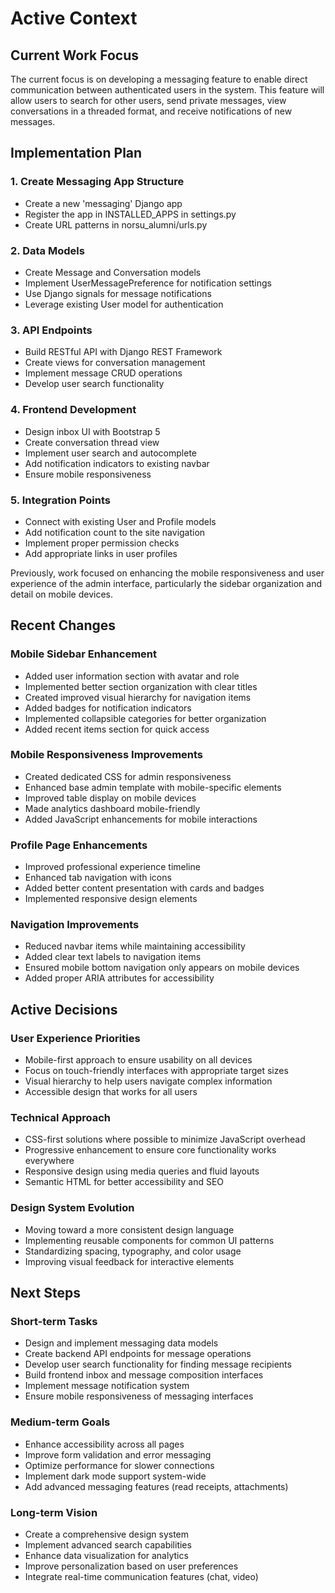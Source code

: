 # Active Context

## Current Work Focus
The current focus is on developing a messaging feature to enable direct communication between authenticated users in the system. This feature will allow users to search for other users, send private messages, view conversations in a threaded format, and receive notifications of new messages.

## Implementation Plan

### 1. Create Messaging App Structure
- Create a new 'messaging' Django app
- Register the app in INSTALLED_APPS in settings.py
- Create URL patterns in norsu_alumni/urls.py

### 2. Data Models
- Create Message and Conversation models
- Implement UserMessagePreference for notification settings
- Use Django signals for message notifications
- Leverage existing User model for authentication

### 3. API Endpoints
- Build RESTful API with Django REST Framework
- Create views for conversation management
- Implement message CRUD operations
- Develop user search functionality

### 4. Frontend Development
- Design inbox UI with Bootstrap 5
- Create conversation thread view
- Implement user search and autocomplete
- Add notification indicators to existing navbar
- Ensure mobile responsiveness

### 5. Integration Points
- Connect with existing User and Profile models
- Add notification count to the site navigation
- Implement proper permission checks
- Add appropriate links in user profiles

Previously, work focused on enhancing the mobile responsiveness and user experience of the admin interface, particularly the sidebar organization and detail on mobile devices.

## Recent Changes

### Mobile Sidebar Enhancement
- Added user information section with avatar and role
- Implemented better section organization with clear titles
- Created improved visual hierarchy for navigation items
- Added badges for notification indicators
- Implemented collapsible categories for better organization
- Added recent items section for quick access

### Mobile Responsiveness Improvements
- Created dedicated CSS for admin responsiveness
- Enhanced base admin template with mobile-specific elements
- Improved table display on mobile devices
- Made analytics dashboard mobile-friendly
- Added JavaScript enhancements for mobile interactions

### Profile Page Enhancements
- Improved professional experience timeline
- Enhanced tab navigation with icons
- Added better content presentation with cards and badges
- Implemented responsive design elements

### Navigation Improvements
- Reduced navbar items while maintaining accessibility
- Added clear text labels to navigation items
- Ensured mobile bottom navigation only appears on mobile devices
- Added proper ARIA attributes for accessibility

## Active Decisions

### User Experience Priorities
- Mobile-first approach to ensure usability on all devices
- Focus on touch-friendly interfaces with appropriate target sizes
- Visual hierarchy to help users navigate complex information
- Accessible design that works for all users

### Technical Approach
- CSS-first solutions where possible to minimize JavaScript overhead
- Progressive enhancement to ensure core functionality works everywhere
- Responsive design using media queries and fluid layouts
- Semantic HTML for better accessibility and SEO

### Design System Evolution
- Moving toward a more consistent design language
- Implementing reusable components for common UI patterns
- Standardizing spacing, typography, and color usage
- Improving visual feedback for interactive elements

## Next Steps

### Short-term Tasks
- Design and implement messaging data models
- Create backend API endpoints for message operations
- Develop user search functionality for finding message recipients
- Build frontend inbox and message composition interfaces
- Implement message notification system
- Ensure mobile responsiveness of messaging interfaces

### Medium-term Goals
- Enhance accessibility across all pages
- Improve form validation and error messaging
- Optimize performance for slower connections
- Implement dark mode support system-wide
- Add advanced messaging features (read receipts, attachments)

### Long-term Vision
- Create a comprehensive design system
- Implement advanced search capabilities
- Enhance data visualization for analytics
- Improve personalization based on user preferences
- Integrate real-time communication features (chat, video) 